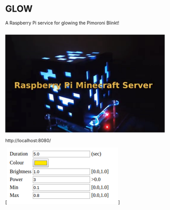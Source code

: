 # GLOW

A Raspberry Pi service for glowing the Pimoroni Blinkt!

##

[![glow.py](glow.jpg)](https://www.youtube.com/watch?v=tUi1ILAl58A)

http://localhost:8080/

[![index.html](control.png)]
